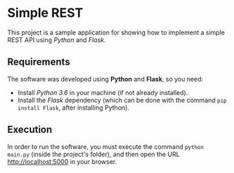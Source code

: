 # Simple REST

This project is a sample application for showing how to implement a simple REST API using _Python_ and _Flask_.

## Requirements

The software was developed using **Python** and **Flask**, so you need:

 * Install _Python 3.6_ in your machine (if not already installed).
 * Install the _Flask_ dependency (which can be done with the command `pip install Flask`, after installing Python).
 
## Execution

In order to run the software, you must execute the command `python main.py` (inside the project's folder),
and then open the URL [http://localhost:5000](http://localhost:5000) in your browser.

